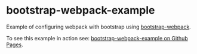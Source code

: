 bootstrap-webpack-example
=========================

Example of configuring webpack with bootstrap using [bootstrap-webpack](https://github.com/bline/bootstrap-webpack).

To see this example in action see: [bootstrap-webpack-example on Github Pages](http://bline.github.io/bootstrap-webpack-example/).

